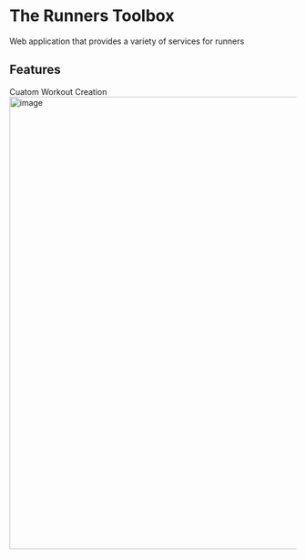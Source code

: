 # The Runners Toolbox
Web application that provides a variety of services for runners

<h2>Features</h2>
Cuatom Workout Creation
<img width="794" alt="image" src="https://github.com/ben-burie/TheRunnersToolbox/assets/152656785/60bc4faf-669e-4088-82cd-cd7062247a1e">
